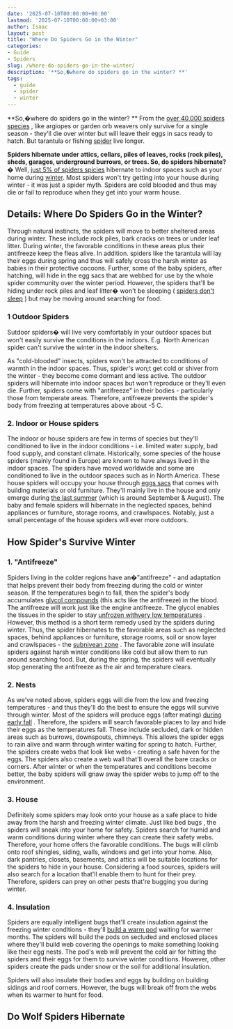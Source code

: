 ```yaml
---
date: '2025-07-10T00:00:00+00:00'
lastmod: '2025-07-10T00:00:00+03:00'
author: Isaac
layout: post
title: "Where Do Spiders Go in the Winter"
categories:
- Guide
- Spiders
slug: /where-do-spiders-go-in-the-winter/
description: '**So,�where do spiders go in the winter? **'
tags: 
  - guide
  - spider
  - winter
---
```

**So,�where do spiders go in the winter? **
From the
[over 40,000 spiders species](https://www.livescience.com/22122-types-of-spiders.html)
, like argiopes or garden orb weavers only survive for a single season - they'll die over winter but will leave their eggs in sacs ready to hatch. But tarantula or fishing [spider](/posts/can-you-drown-a-spider/) live longer.

**Spiders hibernate under attics, cellars, piles of leaves, rocks (rock piles), sheds, garages, underground burrows, or trees. So, do spiders hibernate?�**
Well,
[just 5% of spiders spicies](https://cc.zdtc.app/v1/otc/05YcxvrJv7bM0tkN3uaIbHd?veneer=dynamic&url=https%3A%2F%2Fwww.burkemuseum.org%2Fblog%2Fmyth-spiders-come-indoors-fall)
hibernate to indoor spaces such as your home during [winter](/posts/10-winter-landscaping-ideas-to-spruce-up-your-outdoor-space/). Most spiders won't try getting into your house during winter - it was just a spider myth. Spiders are cold blooded and thus may die or fail to reproduce when they get into your warm house.
## Details: Where Do Spiders Go in the Winter?
Through natural instincts, the spiders will move to better sheltered areas during winter. These include rock piles, bark cracks on trees or under leaf litter. During winter, the favorable conditions in these areas plus their antifreeze keep the fleas alive.
In addition. spiders like the tarantula will lay their eggs during spring and thus will safely cross the harsh winter as babies in their protective cocoons.
Further, some of the baby spiders, after hatching, will hide in the egg sacs that are webbed for use by the whole spider community over the winter period.
However, the spiders that'll be hiding under rock piles and leaf litter� won't be sleeping (
[spiders don't sleep](https://pestpolicy.com/do-spiders-sleep/)
) but may be moving around searching for food.

### 1 Outdoor Spiders
Sutdoor spiders� will live very comfortably in your outdoor spaces but won't easily survive the conditions in the indoors. E.g. North American spider can't survive the winter in the indoor shelters.

As "cold-blooded" insects, spiders won't be attracted to conditions of warmth in the indoor spaces. Thus, spider's won;t get cold or shiver from the winter - they become come dormant and less active.
The outdoor spiders will hibernate into indoor spaces but won't reproduce or they'll even die.
Further, spiders come with "antifreeze" in their bodies - particularly those from temperate areas. Therefore, antifreeze prevents the spider's body from freezing at temperatures above about -5 C.
### 2. Indoor or House spiders
The indoor or house spiders are few in terms of species but they'll conditioned to live in the indoor conditions - i.e. limited water supply, bad food supply, and constant climate.
Historically, some species of the house spiders (mainly found in Europe) are known to have always lived in the indoor spaces. The spiders have moved worldwide and some are conditioned to live in the outdoor spaces such as in North America.
These house spiders will occupy your house through
[eggs sacs](https://www.burkemuseum.org/blog/myth-all-spiders-make-webs)
that comes with building materials or old furniture. They'll mainly live in the house and only emerge during
[the last summer](https://www.burkemuseum.org/blog/myth-late-summer-has-most-spiders)
(which is around September & August).
The baby and female spiders will hibernate in the neglected spaces, behind appliances or furniture, storage rooms, and crawlspaces. Notably, just a small percentage of the house spiders will ever more outdoors.
## How Spider's Survive Winter
### 1. "Antifreeze"
Spiders living in the colder regions have an�"antifreeze" - and adaptation that helps prevent their body from freezing during the cold or winter season.
If the temperatures begin to fall, then the spider's body accumulates
[glycol compounds](https://en.wikipedia.org/wiki/Ethylene_glycol)
(this acts like the antifreeze) in the blood. The antifreeze will work just like the engine antifreeze.
The glycol enables the tissues in the spider to stay
[unfrozen withvery low temperatures](https://arthropodecology.com/2016/01/05/frozen-spiders/)
. However, this method is a short term remedy used by the spiders during winter.
Thus, the spider hibernates to the favorable areas such as neglected spaces, behind appliances or furniture, storage rooms, soil or snow layer and crawlspaces - the
[subnivean zone](https://northernwoodlands.org/outside_story/article/subnivean-shelter-snow)
.
The favorable zone will insulate spiders against harsh winter conditions like cold but allow them to run around searching food. But, during the spring, the spiders will eventually stop generating the antifreeze as the air and temperature clears.
### 2. Nests
As we've noted above, spiders eggs will die from the low and freezing temperatures - and thus they'll do the best to ensure the eggs will survive through winter.
Most of the spiders will produce eggs (after mating)
[during early fall](https://www.wpr.org/what-happens-spiders-winter)
. Therefore, the spiders will search favorable places to lay and hide their eggs as the temperatures fall.
These include secluded, dark or hidden areas such as burrows, downspouts, chimneys. This allows the spider eggs to rain alive and warm through winter waiting for spring to hatch.
Further, the spiders create webs that look like webs - creating a safe haven for the eggs. The spiders also create a web wall that'll overall the bare cracks or corners.
After winter or when the temperatures and conditions become better, the baby spiders will gnaw away the spider webs to jump off to the environment.
### 3. House
Definitely some spiders may look onto your house as a safe place to hide away from the harsh and freezing winter climate. Just like
bed bugs
, the spiders will sneak into your home for safety.
Spiders search for humid and warm conditions during winter where they can create their safety webs. Therefore, your home offers the favorable conditions.
The bugs will climb onto roof shingles, siding, walls, windows and get into your home. Also, dark pantries, closets, basements, and attics will be suitable locations for the spiders to hide in your house.
Considering a food sources, spiders will also search for a location that'll enable them to hunt for their prey. Therefore, spiders can prey on other pests that're bugging you during winter.
### 4. Insulation
Spiders are equally intelligent bugs that'll create insulation against the freezing winter conditions - they'll
[build a warm pod](http://www.actforlibraries.org/spiders-in-winter/)
waiting for warmer months.
The spiders will build the pods on secluded and enclosed places where they'll build web covering the openings to make something looking like their egg nests.
The pod's web will prevent the cold air for hitting the spiders and their eggs for them to survive winter conditions. However, other spiders create the pads under snow or the soil for additional insulation.

Spiders will also insulate their bodies and eggs by building on building sidings and roof corners. However, the bugs will break off from the webs when its warmer to hunt for food.
## Do Wolf Spiders Hibernate
